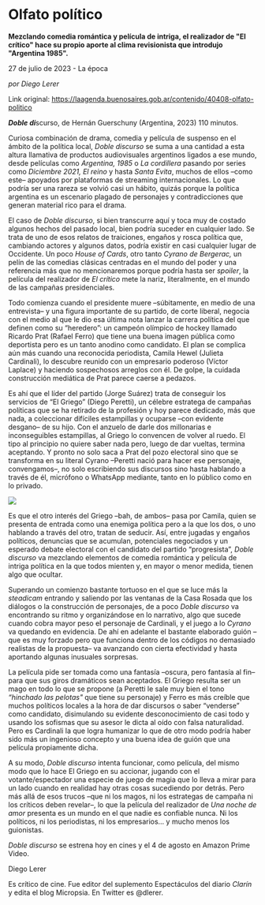 # Olfato político

**Mezclando comedia romántica y película de intriga, el realizador de "El crítico" hace su propio aporte al clima revisionista que introdujo "Argentina 1985".**

27 de julio de 2023 - La época

_por Diego Lerer_

Link original: https://laagenda.buenosaires.gob.ar/contenido/40408-olfato-politico



*****Doble di*****scurso, de Hernán Guerschuny (Argentina, 2023) 110 minutos.




Curiosa combinación de drama, comedia y película de suspenso en el ámbito de la política local, *Doble discurso* se suma a una cantidad a esta altura llamativa de productos audiovisuales argentinos ligados a ese mundo, desde películas como *Argentina, 1985* o *La cordillera* pasando por series como *Diciembre 2021, El reino* y hasta *Santa Evita*, muchos de ellos –como este– apoyados por plataformas de streaming internacionales. Lo que podría ser una rareza se volvió casi un hábito, quizás porque la política argentina es un escenario plagado de personajes y contradicciones que generan material rico para el drama.




El caso de *Doble discurso*, si bien transcurre aquí y toca muy de costado algunos hechos del pasado local, bien podría suceder en cualquier lado. Se trata de uno de esos relatos de traiciones, engaños y rosca política que, cambiando actores y algunos datos, podría existir en casi cualquier lugar de Occidente. Un poco *House of Cards*, otro tanto *Cyrano de Bergerac,* un pelín de las comedias clásicas centradas en el mundo del poder y una referencia más que no mencionaremos porque podría hasta ser *spoiler*, la película del realizador de *El crítico* mete la nariz, literalmente, en el mundo de las campañas presidenciales.




Todo comienza cuando el presidente muere –súbitamente, en medio de una entrevista– y una figura importante de su partido, de corte liberal, negocia con el medio al que le dio esa última nota lanzar la carrera política del que definen como su “heredero”: un campeón olímpico de hockey llamado Ricardo Prat (Rafael Ferro) que tiene una buena imagen pública como deportista pero es un tanto anodino como candidato. El plan se complica aún más cuando una reconocida periodista, Camila Hewel (Julieta Cardinali), lo descubre reunido con un empresario poderoso (Víctor Laplace) y haciendo sospechosos arreglos con él. De golpe, la cuidada construcción mediática de Prat parece caerse a pedazos.




Es ahí que el líder del partido (Jorge Suárez) trata de conseguir los servicios de “El Griego” (Diego Peretti), un célebre estratega de campañas políticas que se ha retirado de la profesión y hoy parece dedicado, más que nada, a coleccionar difíciles estampillas y ocuparse –con evidente desgano– de su hijo. Con el anzuelo de darle dos millonarias e inconseguibles estampillas, al Griego lo convencen de volver al ruedo. El tipo al principio no quiere saber nada pero, luego de dar vueltas, termina aceptando. Y pronto no solo saca a Prat del pozo electoral sino que se transforma en su literal Cyrano –Peretti nació para hacer ese personaje, convengamos–, no solo escribiendo sus discursos sino hasta hablando a través de él, micrófono o WhatsApp mediante, tanto en lo público como en lo privado.




![](https://cdn.feater.me/files/images/2544084/610a39dc-6410-4fca-a756-19789ca47bef.webp)




Es que el otro interés del Griego –bah, de ambos– pasa por Camila, quien se presenta de entrada como una enemiga política pero a la que los dos, o uno hablando a través del otro, tratan de seducir. Así, entre jugadas y engaños políticos, denuncias que se acumulan, potenciales negociados y un esperado debate electoral con el candidato del partido “progresista”, *Doble discurso* va mezclando elementos de comedia romántica y película de intriga política en la que todos mienten y, en mayor o menor medida, tienen algo que ocultar.




Superando un comienzo bastante tortuoso en el que se luce más la *steadicam* entrando y saliendo por las ventanas de la Casa Rosada que los diálogos o la construcción de personajes, de a poco *Doble discurso* va encontrando su ritmo y organizándose en lo narrativo, algo que sucede cuando cobra mayor peso el personaje de Cardinali, y el juego a lo *Cyrano* va quedando en evidencia. De ahí en adelante el bastante elaborado guión –que es muy forzado pero que funciona dentro de los códigos no demasiado realistas de la propuesta– va avanzando con cierta efectividad y hasta aportando algunas inusuales sorpresas.




La película pide ser tomada como una fantasía –oscura, pero fantasía al fin– para que sus giros dramáticos sean aceptados. El Griego resulta ser un mago en todo lo que se propone (a Peretti le sale muy bien el tono *“hinchado las pelotas"* que tiene su personaje) y Ferro es más creíble que muchos políticos locales a la hora de dar discursos o saber “venderse” como candidato, disimulando su evidente desconocimiento de casi todo y usando los sofismas que su asesor le dicta al oído con falsa naturalidad. Pero es Cardinali la que logra humanizar lo que de otro modo podría haber sido más un ingenioso concepto y una buena idea de guión que una película propiamente dicha.




A su modo, *Doble discurso* intenta funcionar, como película, del mismo modo que lo hace El Griego en su accionar, jugando con el votante/espectador una especie de juego de magia que lo lleva a mirar para un lado cuando en realidad hay otras cosas sucediendo por detrás. Pero más allá de esos trucos –que ni los magos, ni los estrategas de campaña ni los críticos deben revelar–, lo que la película del realizador de *Una noche de amor* presenta es un mundo en el que nadie es confiable nunca. Ni los políticos, ni los periodistas, ni los empresarios… y mucho menos los guionistas.




*Doble discurso* se estrena hoy en cines y el 4 de agosto en Amazon Prime Video.




Diego Lerer




Es crítico de cine. Fue editor del suplemento Espectáculos del diario *Clarín* y edita el blog Micropsia. En Twitter es @dlerer.



